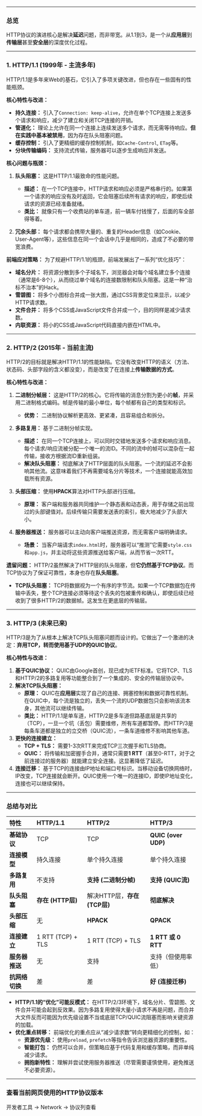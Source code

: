 
---

### 总览

HTTP协议的演进核心是解决**延迟**问题，而非带宽。从1.1到3，是一个从**应用层**到**传输层**甚至**安全层**的深度优化过程。

---

### 1. HTTP/1.1 (1999年 - 主流多年)

HTTP/1.1是多年来Web的基石，它引入了多项关键改进，但也存在一些固有的性能瓶颈。

**核心特性与改进：**
*   **持久连接：** 引入了`Connection: keep-alive`，允许在单个TCP连接上发送多个请求和响应，减少了建立和关闭TCP连接的开销。
*   **管道化：** 理论上允许在同一个连接上连续发送多个请求，而无需等待响应。**但在实践中基本被禁用**，因为存在队头阻塞问题。
*   **缓存控制：** 引入了更精细的缓存控制机制，如`Cache-Control`, `ETag`等。
*   **分块传输编码：** 支持流式传输，服务器可以逐步生成响应并发送。

**核心问题与瓶颈：**
1.  **队头阻塞：** 这是HTTP/1.1最致命的性能问题。
    *   **描述：** 在一个TCP连接中，HTTP请求和响应必须是严格串行的。如果第一个请求的响应没有及时返回，它会阻塞后续所有请求的响应，即使后续请求的资源已经准备就绪。
    *   **类比：** 就像只有一个收费站的单车道，前一辆车付钱慢了，后面的车全部得等着。

2.  **冗余头部：** 每个请求都会携带大量的、重复的Header信息（如Cookie、User-Agent等），这些信息在同一个会话中几乎是相同的，造成了不必要的带宽浪费。

**前端应对策略：**
为了规避HTTP/1.1的瓶颈，前端发展出了一系列“优化技巧”：
*   **域名分片：** 将资源分散到多个子域名下，浏览器会对每个域名建立多个连接（通常是6-8个），从而绕过单个域名的连接数限制和队头阻塞。这是一种“治标不治本”的Hack。
*   **雪碧图：** 将多个小图标合并成一张大图，通过CSS背景定位来显示，以减少HTTP请求数。
*   **文件合并：** 将多个CSS或JavaScript文件合并成一个，目的同样是减少请求数。
*   **内联资源：** 将小的CSS或JavaScript代码直接内嵌在HTML中。

---

### 2. HTTP/2 (2015年 - 当前主流)

HTTP/2的目标就是解决HTTP/1.1的性能缺陷。它没有改变HTTP的语义（方法、状态码、头部字段的含义都没变），而是改变了在连接上**传输数据的方式**。

**核心特性与改进：**
1.  **二进制分帧层：** 这是HTTP/2的核心。它将传输的消息分割为更小的**帧**，并采用二进制格式编码。帧是传输的最小单位，每个帧都有自己的类型和标识。
    *   **优势：** 二进制协议解析更高效、更紧凑，且容易组合和拆分。

2.  **多路复用：** 基于二进制分帧实现。
    *   **描述：** 在同一个TCP连接上，可以同时交错地发送多个请求和响应消息。每个请求/响应流被分配一个唯一的流ID。不同的流中的帧可以混杂在一起传输，接收方根据流ID重新组装。
    *   **解决队头阻塞：** 彻底解决了HTTP层面的队头阻塞。一个流的延迟不会影响其他流。这意味着我们不再需要域名分片等技术，一个连接就能高效加载所有资源。

3.  **头部压缩：** 使用**HPACK**算法对HTTP头部进行压缩。
    *   **原理：** 客户端和服务器共同维护一个静态表和动态表，用于存储之前出现过的头部键值对。后续传输只需要发送表的索引，极大地减少了头部大小。

4.  **服务器推送：** 服务器可以主动向客户端推送资源，而无需客户端明确请求。
    *   **场景：** 当客户端请求`index.html`时，服务器可以“推测”它需要`style.css`和`app.js`，并主动将这些资源推送给客户端，从而节省一次RTT。

**遗留问题：**
HTTP/2虽然解决了HTTP层的队头阻塞，但**它仍然基于TCP协议**。而TCP协议为了保证可靠性，本身也存在**队头阻塞**。
*   **TCP队头阻塞：** TCP将数据视为一个有序的字节流。如果一个TCP数据包在传输中丢失，整个TCP连接必须等待这个丢失的包被重传和确认，即使后续已经收到了很多HTTP/2的数据帧。这发生在更底层的传输层。

---

### 3. HTTP/3 (未来已来)

HTTP/3是为了从根本上解决TCP队头阻塞问题而设计的。它做出了一个激进的决定：**弃用TCP，转而使用基于UDP的QUIC协议**。

**核心特性与改进：**
1.  **基于QUIC协议：** QUIC由Google首创，现已成为IETF标准。它将TCP、TLS和HTTP/2的多路复用等功能整合到了一个集成的、安全的传输层协议中。
2.  **解决TCP队头阻塞：**
    *   **原理：** QUIC在**应用层**实现了自己的连接、拥塞控制和数据可靠性机制。在QUIC中，每个流是独立的，丢失一个流的UDP数据包只会影响该流本身，其他流可以继续传输。
    *   **类比：** HTTP/1.1是单车道，HTTP/2是多车道但路基底层是共享的（TCP），一旦一个坑（丢包）需要维修，所有车道都暂停。而HTTP/3是每条车道都是独立的立交桥（QUIC流），一条车道维修不影响其他车道。
3.  **更快的连接建立：**
    *   **TCP + TLS：** 需要1-3次RTT来完成TCP三次握手和TLS协商。
    *   **QUIC：** 将传输和加密握手合并，通常只需要**1 RTT**（甚至0-RTT，对于之前连接过的服务器）就能建立安全连接。这显著降低了延迟。
4.  **连接迁移：** 基于TCP的连接由IP地址和端口号标识。当移动设备切换网络时，IP改变，TCP连接就会断开。QUIC使用一个唯一的连接ID，即使IP地址变化，连接也可以继续保持。

---

### 总结与对比

| 特性 | HTTP/1.1 | HTTP/2 | HTTP/3 |
| :--- | :--- | :--- | :--- |
| **基础协议** | TCP | TCP | **QUIC (over UDP)** |
| **连接模型** | 持久连接 | 单个持久连接 | 单个持久连接 |
| **多路复用** | 不支持 | **支持 (二进制分帧)** | **支持 (QUIC流)** |
| **队头阻塞** | **存在 (HTTP层)** | 解决HTTP层，**存在 (TCP层)** | **彻底解决** |
| **头部压缩** | 无 | **HPACK** | **QPACK** |
| **连接建立** | 1 RTT (TCP) + TLS | 1 RTT (TCP) + TLS | **1 RTT 或 0 RTT** |
| **服务器推送** | 无 | 支持 | 支持（但使用率低） |
| **抗网络切换** | 差 | 差 | **好 (连接迁移)** |

*   **HTTP/1.1的“优化”可能反模式：** 在HTTP/2/3环境下，域名分片、雪碧图、文件合并可能会起到反效果。因为多路复用使得大量小请求不再是问题，而合并大文件反而可能因为优先级设置不当或底层TCP/QUIC流阻塞而影响关键资源的加载。
*   **优化重点转移：** 前端优化的重点应从“减少请求数”转向更精细化的控制，如：
    *   **资源优先级：** 使用`preload`, `prefetch`等指令告诉浏览器资源的重要性。
    *   **智能打包：** 仍然可以合并，但策略应基于代码复用和缓存策略，而非单纯减少请求。
    *   **拥抱新特性：** 理解并尝试使用服务器推送（尽管需要谨慎使用，避免推送不必要资源）。

---
### 查看当前网页使用的HTTP协议版本
开发者工具 -> Network -> 协议列查看